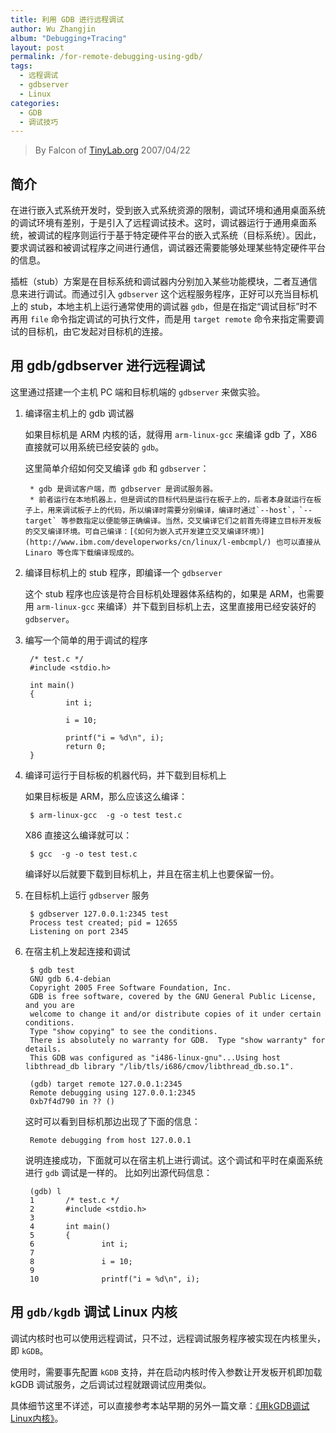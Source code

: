```yaml
---
title: 利用 GDB 进行远程调试
author: Wu Zhangjin
album: "Debugging+Tracing"
layout: post
permalink: /for-remote-debugging-using-gdb/
tags:
  - 远程调试
  - gdbserver
  - Linux
categories:
  - GDB
  - 调试技巧
---
```


> By Falcon of [TinyLab.org][1]
> 2007/04/22


## 简介

在进行嵌入式系统开发时，受到嵌入式系统资源的限制，调试环境和通用桌面系统的调试环境有差别，于是引入了远程调试技术。这时，调试器运行于通用桌面系统，被调试的程序则运行于基于特定硬件平台的嵌入式系统（目标系统）。因此，要求调试器和被调试程序之间进行通信，调试器还需要能够处理某些特定硬件平台的信息。

插桩（stub）方案是在目标系统和调试器内分别加入某些功能模块，二者互通信息来进行调试。而通过引入 `gdbserver` 这个远程服务程序，正好可以充当目标机上的 stub，本地主机上运行通常使用的调试器 `gdb`，但是在指定“调试目标”时不再用 `file` 命令指定调试的可执行文件，而是用 `target remote` 命令来指定需要调试的目标机，由它发起对目标机的连接。

## 用 gdb/gdbserver 进行远程调试

这里通过搭建一个主机 PC 端和目标机端的 `gdbserver` 来做实验。

1. 编译宿主机上的 gdb 调试器

    如果目标机是 ARM 内核的话，就得用 `arm-linux-gcc` 来编译 gdb 了，X86 直接就可以用系统已经安装的 `gdb`。

    这里简单介绍如何交叉编译 `gdb` 和 `gdbserver`：

        * gdb 是调试客户端，而 gdbserver 是调试服务器。
        * 前者运行在本地机器上，但是调试的目标代码是运行在板子上的，后者本身就运行在板子上，用来调试板子上的代码，所以编译时需要分别编译，编译时通过`--host`，`--target` 等参数指定以便能够正确编译。当然，交叉编译它们之前首先得建立目标开发板的交叉编译环境。可自己编译：[《如何为嵌入式开发建立交叉编译环境》](http://www.ibm.com/developerworks/cn/linux/l-embcmpl/) 也可以直接从 Linaro 等仓库下载编译现成的。


2. 编译目标机上的 stub 程序，即编译一个 `gdbserver`

    这个 stub 程序也应该是符合目标机处理器体系结构的，如果是 ARM，也需要用 `arm-linux-gcc` 来编译）并下载到目标机上去，这里直接用已经安装好的 `gdbserver`。

3. 编写一个简单的用于调试的程序

        /* test.c */
        #include <stdio.h>

        int main()
        {
                int i;

                i = 10;

                printf("i = %d\n", i);
                return 0;
        }


4. 编译可运行于目标板的机器代码，并下载到目标机上

    如果目标板是 ARM，那么应该这么编译：

        $ arm-linux-gcc  -g -o test test.c


    X86 直接这么编译就可以：

        $ gcc  -g -o test test.c


    编译好以后就要下载到目标机上，并且在宿主机上也要保留一份。

5. 在目标机上运行 `gdbserver` 服务

        $ gdbserver 127.0.0.1:2345 test
        Process test created; pid = 12655
        Listening on port 2345


6. 在宿主机上发起连接和调试

        $ gdb test
        GNU gdb 6.4-debian
        Copyright 2005 Free Software Foundation, Inc.
        GDB is free software, covered by the GNU General Public License, and you are
        welcome to change it and/or distribute copies of it under certain conditions.
        Type "show copying" to see the conditions.
        There is absolutely no warranty for GDB.  Type "show warranty" for details.
        This GDB was configured as "i486-linux-gnu"...Using host libthread_db library "/lib/tls/i686/cmov/libthread_db.so.1".

        (gdb) target remote 127.0.0.1:2345
        Remote debugging using 127.0.0.1:2345
        0xb7f4d790 in ?? ()


    这时可以看到目标机那边出现了下面的信息：

        Remote debugging from host 127.0.0.1


    说明连接成功，下面就可以在宿主机上进行调试。这个调试和平时在桌面系统进行 `gdb` 调试是一样的。 比如列出源代码信息：

        (gdb) l
        1       /* test.c */
        2       #include <stdio.h>
        3
        4       int main()
        5       {
        6               int i;
        7
        8               i = 10;
        9
        10              printf("i = %d\n", i);


## <span id="_gdbkgdb_Linux">用 <code>gdb/kgdb</code> 调试 Linux 内核</span>

调试内核时也可以使用远程调试，只不过，远程调试服务程序被实现在内核里头，即 `kGDB`。

使用时，需要事先配置 `kGDB` 支持，并在启动内核时传入参数让开发板开机即加载 kGDB 调试服务，之后调试过程就跟调试应用类似。

具体细节这里不详述，可以直接参考本站早期的另外一篇文章：[《用kGDB调试Linux内核》][2]。





 [1]: https://tinylab.org
 [2]: /kgdb-debugging-kernel/
